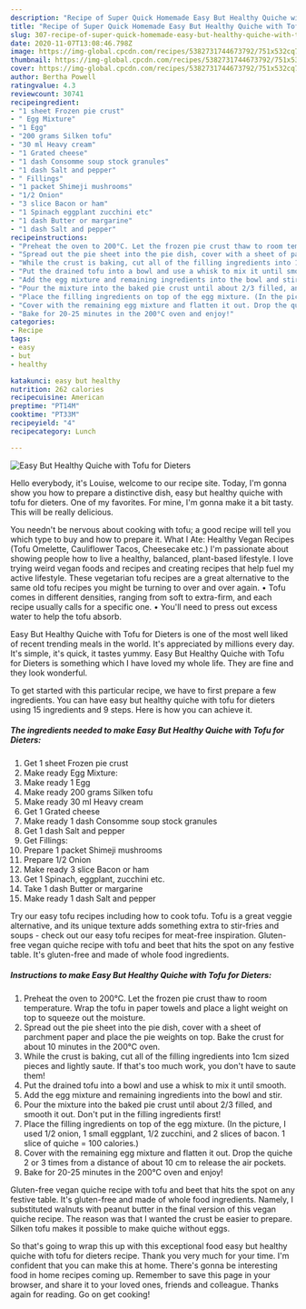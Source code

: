 ```yaml
---
description: "Recipe of Super Quick Homemade Easy But Healthy Quiche with Tofu for Dieters"
title: "Recipe of Super Quick Homemade Easy But Healthy Quiche with Tofu for Dieters"
slug: 307-recipe-of-super-quick-homemade-easy-but-healthy-quiche-with-tofu-for-dieters
date: 2020-11-07T13:08:46.798Z
image: https://img-global.cpcdn.com/recipes/5382731744673792/751x532cq70/easy-but-healthy-quiche-with-tofu-for-dieters-recipe-main-photo.jpg
thumbnail: https://img-global.cpcdn.com/recipes/5382731744673792/751x532cq70/easy-but-healthy-quiche-with-tofu-for-dieters-recipe-main-photo.jpg
cover: https://img-global.cpcdn.com/recipes/5382731744673792/751x532cq70/easy-but-healthy-quiche-with-tofu-for-dieters-recipe-main-photo.jpg
author: Bertha Powell
ratingvalue: 4.3
reviewcount: 30741
recipeingredient:
- "1 sheet Frozen pie crust"
- " Egg Mixture"
- "1 Egg"
- "200 grams Silken tofu"
- "30 ml Heavy cream"
- "1 Grated cheese"
- "1 dash Consomme soup stock granules"
- "1 dash Salt and pepper"
- " Fillings"
- "1 packet Shimeji mushrooms"
- "1/2 Onion"
- "3 slice Bacon or ham"
- "1 Spinach eggplant zucchini etc"
- "1 dash Butter or margarine"
- "1 dash Salt and pepper"
recipeinstructions:
- "Preheat the oven to 200°C. Let the frozen pie crust thaw to room temperature. Wrap the tofu in paper towels and place a light weight on top to squeeze out the moisture."
- "Spread out the pie sheet into the pie dish, cover with a sheet of parchment paper and place the pie weights on top. Bake the crust for about 10 minutes in the 200°C oven."
- "While the crust is baking, cut all of the filling ingredients into 1cm sized pieces and lightly saute. If that&#39;s too much work, you don&#39;t have to saute them!"
- "Put the drained tofu into a bowl and use a whisk to mix it until smooth."
- "Add the egg mixture and remaining ingredients into the bowl and stir."
- "Pour the mixture into the baked pie crust until about 2/3 filled, and smooth it out. Don&#39;t put in the filling ingredients first!"
- "Place the filling ingredients on top of the egg mixture. (In the picture, I used 1/2 onion, 1 small eggplant, 1/2 zucchini, and 2 slices of bacon. 1 slice of quiche = 100 calories.)"
- "Cover with the remaining egg mixture and flatten it out. Drop the quiche 2 or 3 times from a distance of about 10 cm to release the air pockets."
- "Bake for 20-25 minutes in the 200°C oven and enjoy!"
categories:
- Recipe
tags:
- easy
- but
- healthy

katakunci: easy but healthy 
nutrition: 262 calories
recipecuisine: American
preptime: "PT14M"
cooktime: "PT33M"
recipeyield: "4"
recipecategory: Lunch

---
```



![Easy But Healthy Quiche with Tofu for Dieters](https://img-global.cpcdn.com/recipes/5382731744673792/751x532cq70/easy-but-healthy-quiche-with-tofu-for-dieters-recipe-main-photo.jpg)

Hello everybody, it's Louise, welcome to our recipe site. Today, I'm gonna show you how to prepare a distinctive dish, easy but healthy quiche with tofu for dieters. One of my favorites. For mine, I'm gonna make it a bit tasty. This will be really delicious.

You needn&#39;t be nervous about cooking with tofu; a good recipe will tell you which type to buy and how to prepare it. What I Ate: Healthy Vegan Recipes (Tofu Omelette, Cauliflower Tacos, Cheesecake etc.) I&#39;m passionate about showing people how to live a healthy, balanced, plant-based lifestyle. I love trying weird vegan foods and recipes and creating recipes that help fuel my active lifestyle. These vegetarian tofu recipes are a great alternative to the same old tofu recipes you might be turning to over and over again. • Tofu comes in different densities, ranging from soft to extra-firm, and each recipe usually calls for a specific one. • You&#39;ll need to press out excess water to help the tofu absorb.

Easy But Healthy Quiche with Tofu for Dieters is one of the most well liked of recent trending meals in the world. It's appreciated by millions every day. It's simple, it's quick, it tastes yummy. Easy But Healthy Quiche with Tofu for Dieters is something which I have loved my whole life. They are fine and they look wonderful.


To get started with this particular recipe, we have to first prepare a few ingredients. You can have easy but healthy quiche with tofu for dieters using 15 ingredients and 9 steps. Here is how you can achieve it.

<!--inarticleads1-->

##### The ingredients needed to make Easy But Healthy Quiche with Tofu for Dieters:

1. Get 1 sheet Frozen pie crust
1. Make ready  Egg Mixture:
1. Make ready 1 Egg
1. Make ready 200 grams Silken tofu
1. Make ready 30 ml Heavy cream
1. Get 1 Grated cheese
1. Make ready 1 dash Consomme soup stock granules
1. Get 1 dash Salt and pepper
1. Get  Fillings:
1. Prepare 1 packet Shimeji mushrooms
1. Prepare 1/2 Onion
1. Make ready 3 slice Bacon or ham
1. Get 1 Spinach, eggplant, zucchini etc.
1. Take 1 dash Butter or margarine
1. Make ready 1 dash Salt and pepper


Try our easy tofu recipes including how to cook tofu. Tofu is a great veggie alternative, and its unique texture adds something extra to stir-fries and soups - check out our easy tofu recipes for meat-free inspiration. Gluten-free vegan quiche recipe with tofu and beet that hits the spot on any festive table. It&#39;s gluten-free and made of whole food ingredients. 

<!--inarticleads2-->

##### Instructions to make Easy But Healthy Quiche with Tofu for Dieters:

1. Preheat the oven to 200°C. Let the frozen pie crust thaw to room temperature. Wrap the tofu in paper towels and place a light weight on top to squeeze out the moisture.
1. Spread out the pie sheet into the pie dish, cover with a sheet of parchment paper and place the pie weights on top. Bake the crust for about 10 minutes in the 200°C oven.
1. While the crust is baking, cut all of the filling ingredients into 1cm sized pieces and lightly saute. If that&#39;s too much work, you don&#39;t have to saute them!
1. Put the drained tofu into a bowl and use a whisk to mix it until smooth.
1. Add the egg mixture and remaining ingredients into the bowl and stir.
1. Pour the mixture into the baked pie crust until about 2/3 filled, and smooth it out. Don&#39;t put in the filling ingredients first!
1. Place the filling ingredients on top of the egg mixture. (In the picture, I used 1/2 onion, 1 small eggplant, 1/2 zucchini, and 2 slices of bacon. 1 slice of quiche = 100 calories.)
1. Cover with the remaining egg mixture and flatten it out. Drop the quiche 2 or 3 times from a distance of about 10 cm to release the air pockets.
1. Bake for 20-25 minutes in the 200°C oven and enjoy!


Gluten-free vegan quiche recipe with tofu and beet that hits the spot on any festive table. It&#39;s gluten-free and made of whole food ingredients. Namely, I substituted walnuts with peanut butter in the final version of this vegan quiche recipe. The reason was that I wanted the crust be easier to prepare. Silken tofu makes it possible to make quiche without eggs. 

So that's going to wrap this up with this exceptional food easy but healthy quiche with tofu for dieters recipe. Thank you very much for your time. I'm confident that you can make this at home. There's gonna be interesting food in home recipes coming up. Remember to save this page in your browser, and share it to your loved ones, friends and colleague. Thanks again for reading. Go on get cooking!
